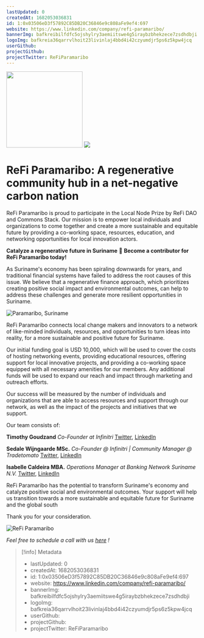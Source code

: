 ```yaml
---
lastUpdated: 0
createdAt: 1682053036831
id: 1:0x03506eD3f57892C85DB20C36846e9c808aFe9ef4:697
website: https://www.linkedin.com/company/refi-paramaribo/
bannerImg: bafkreibilfdfc5ojshylry3aemiitswe4g5iraybzbhekzece7zsdhdbji
logoImg: bafkreia36qarrvlhoit23livinlaj4bbd4i42czyumdjr5ps6z5kpw4jcq
userGithub:
projectGithub:
projectTwitter: ReFiParamaribo
---
```


<img style="width: 200px" src="https://ipfs-grants-stack.gitcoin.co/ipfs/bafkreia36qarrvlhoit23livinlaj4bbd4i42czyumdjr5ps6z5kpw4jcq">

<img src="https://ipfs-grants-stack.gitcoin.co/ipfs/bafkreibilfdfc5ojshylry3aemiitswe4g5iraybzbhekzece7zsdhdbji">

# **ReFi Paramaribo: A regenerative community hub in a net-negative carbon nation**

ReFi Paramaribo is proud to participate in the Local Node Prize by ReFi DAO and Commons Stack. Our mission is to empower local individuals and organizations to come together and create a more sustainable and equitable future by providing a co-working space, resources, education, and networking opportunities for local innovation actors. 

**Catalyze a regenerative future in Suriname** 🌱 **Become a contributor for ReFi Paramaribo today!**

As Suriname's economy has been spiraling downwards for years, and traditional financial systems have failed to address the root causes of this issue. We believe that a regenerative finance approach, which prioritizes creating positive social impact and environmental outcomes, can help to address these challenges and generate more resilient opportunities in Suriname.

![Paramaribo, Suriname](https://www.waterkant.net/wp-content/2021/01/waterkant-suriname.jpg)

ReFi Paramaribo connects local change makers and innovators to a network of like-minded individuals, resources, and opportunities to turn ideas into reality, for a more sustainable and positive future for Suriname.

Our initial funding goal is USD 10,000, which will be used to cover the costs of hosting networking events, providing educational resources, offering support for local innovative projects, and providing a co-working space equipped with all necessary amenities for our members. Any additional funds will be used to expand our reach and impact through marketing and outreach efforts.

Our success will be measured by the number of individuals and organizations that are able to access resources and support through our network, as well as the impact of the projects and initiatives that we support.

Our team consists of:

**Timothy Goudzand**
*Co-Founder at Infinitri*
[Twitter](https://www.twitter.com/goudzandt), [LinkedIn](https://www.linkedin.com/in/timgoudzand/)


**Sedale Wijngaarde MSc.**
*Co-Founder @ Infinitri | Community Manager @ Tradetomato*
[Twitter](https://www.twitter.com/DaelyBasis), [LinkedIn](https://www.linkedin.com/in/daelij/)



**Isabelle Caldeira MBA.**
*Operations Manager at Banking Network Suriname N.V.*
[Twitter](https://twitter.com/isabelle_cal), [LinkedIn](https://www.linkedin.com/in/isabelle-caldeira-suriname/)


ReFi Paramaribo has the potential to transform Suriname's economy and catalyze positive social and environmental outcomes. Your support will help us transition towards a more sustainable and equitable future for Suriname and the global south

Thank you for your consideration.






![ReFi Paramaribo](https://images2.imgbox.com/e6/07/tWHXYIY9_o.png)


*Feel free to schedule a call with us [here](https://calendly.com/t-goudzand/refi_paramaribo) !*





> [!info] Metadata
> * lastUpdated: 0
> * createdAt: 1682053036831
> * id: 1:0x03506eD3f57892C85DB20C36846e9c808aFe9ef4:697
> * website: https://www.linkedin.com/company/refi-paramaribo/
> * bannerImg: bafkreibilfdfc5ojshylry3aemiitswe4g5iraybzbhekzece7zsdhdbji
> * logoImg: bafkreia36qarrvlhoit23livinlaj4bbd4i42czyumdjr5ps6z5kpw4jcq
> * userGithub: 
> * projectGithub: 
> * projectTwitter: ReFiParamaribo